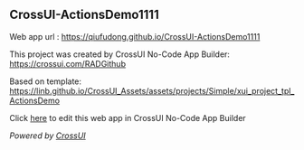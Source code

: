 ## CrossUI-ActionsDemo1111
Web app url : https://qiufudong.github.io/CrossUI-ActionsDemo1111

This project was created by CrossUI No-Code App Builder: https://crossui.com/RADGithub

Based on template: https://linb.github.io/CrossUI_Assets/assets/projects/Simple/xui_project_tpl_ActionsDemo

Click [here](https://crossui.com/RADGithub/#!from=github&owner=qiufudong&repo=CrossUI-ActionsDemo1111) to edit this web app in CrossUI No-Code App Builder

<i>Powered by [CrossUI](https://crossui.com)</i>

